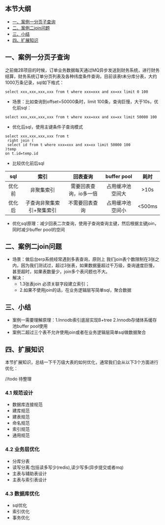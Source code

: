 

## 本节大纲
* [一、案例一分页子查询](#1)
* [二、案例二join问题](#2)
* [三、小结](#3)
* [四、扩展知识](#4)


## <span id="1">一、案例一分页子查询</span>
  之前做2B项目的时候，订单业务数据每天通过MQ异步发送到财务系统，进行财务结算，财务系统订单分页列表及各种纬度条件查询，目前该表t未分库分表，大约1000万条记录，sql如下格式：
~~~
select xxx,xxx,xxx,xxx from t where xxx=xxx and xx=xx limit 0 100
~~~
* 场景：比如查询到offset=50000条时，limit 100条，查询巨慢，大于10s，优化前sql：
~~~
select xxx,xxx,xxx,xxx from t where xxx=xxx and xx=xx limit 50000 100
~~~
* 优化后sql，使用主键条件子查询模式
~~~
select xxx,xxx,xxx,xxx from t 
 right join (
 select id from t where xxx=xxx and xx=xx limit 50000 100
)temp
on t.id=temp.id
~~~
* 比较优化前后sql


sql | 索引 | 回表查询 | buffer pool |耗时|
:-: | :-: | :-: | :-: |:-:
优化前 | 非聚集索引 | 需要回表查询，io多一倍 | 占用缓冲池空间大 |>10s
优化后 | 子查询非聚集索引+聚集索引| 不需要回表查询 | 占用缓冲池空间小 |<500ms

* 优化sql原理：减少回表二次查询，使用子查询查询主键，然后根据主键join，同时减少buffer pool的空间


## <span id="2">二、案例二join问题</span>
* 场景：做后台erp系统经常遇到多表查询，原则上 我们join表个数限制在3张之内，因为我们测试过，超过3张表，如果数据量超过千万级，查询速度巨慢，甚至超时，如果表数量少，join多个表问题也不大。
* 解决：
  - 1.3张表join 必须关联字段建立索引；
  - 2.如果不使用join的话，在业务逻辑层写简单sql，聚合数据
## <span id="3">三、小结</span>
* 案例一需要理解原理：1.Innodb索引底层实现B+tree 2.Innodb存储体系缓存池buffer pool使用
* 案例二超过三个表不允许使用join或者在业务逻辑层简单sql做数据聚合

## <span id="4">四、扩展知识</span>
本节扩展知识，总结一下千万级大表的如何优化，通常我们会从以下3个方面进行优化：

//todo 待整理
### 4.1 规范设计
* 数据库连接规范
* 建库规范
* 建表规范
* 命名规范
* 索引规范
* 通用规范
### 4.2 业务层优化
* 分库分表
* 读写分离:包括读多写少(redis),读少写多(异步提交或者mq)
* 主表与辅助表设计
* 主表与索引表设计

### 4.3 数据库优化
* sql优化
* 索引优化
* 事务优化
